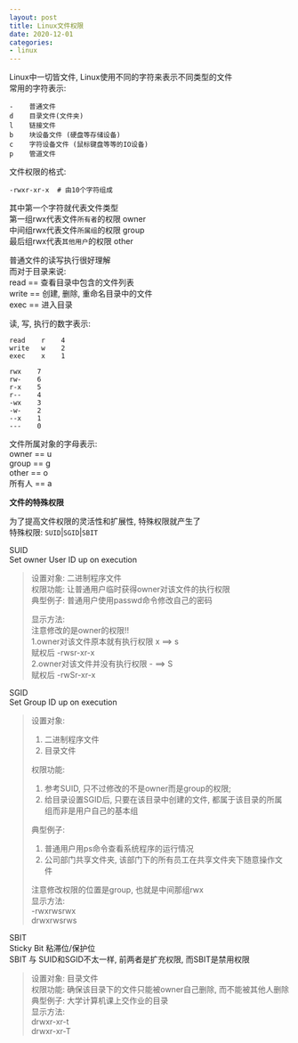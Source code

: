 ```yaml
---
layout: post
title: Linux文件权限
date: 2020-12-01
categories:
- linux
---
```


Linux中一切皆文件, Linux使用不同的字符来表示不同类型的文件<br>
常用的字符表示:<br>
```
-    普通文件
d    目录文件(文件夹)
l    链接文件
b    块设备文件 (硬盘等存储设备)
c    字符设备文件 (鼠标键盘等等的IO设备)
p    管道文件
```
文件权限的格式:<br>
```
-rwxr-xr-x  # 由10个字符组成
```
其中第一个字符就代表文件类型<br>
第一组rwx代表文件`所有者`的权限 owner<br>
中间组rwx代表文件`所属组`的权限 group<br>
最后组rwx代表`其他用户`的权限 other<br>

普通文件的读写执行很好理解<br>
而对于目录来说:<br>
read == 查看目录中包含的文件列表<br>
write == 创建, 删除, 重命名目录中的文件<br>
exec == 进入目录<br>

读, 写, 执行的数字表示:<br>
```
read    r    4
write   w    2
exec    x    1

rwx    7
rw-    6
r-x    5
r--    4
-wx    3
-w-    2
--x    1
---    0
```

文件所属对象的字母表示:<br>
owner == u<br>
group == g<br>
other == o<br>
所有人 == a<br>

**文件的特殊权限**<br>

为了提高文件权限的灵活性和扩展性, 特殊权限就产生了<br>
特殊权限: `SUID`\|`SGID`\|`SBIT`<br>

SUID<br>
Set owner User ID up on execution<br>

>设置对象: 二进制程序文件<br>
>权限功能: 让普通用户临时获得owner对该文件的执行权限<br>
>典型例子: 普通用户使用passwd命令修改自己的密码<br>
>
>显示方法:<br>
>注意修改的是owner的权限!!<br>
>1.owner对该文件原本就有执行权限 x \=\=\> s<br>
>赋权后    -rwsr-xr-x<br>
>2.owner对该文件并没有执行权限 - \=\=\> S<br>
>赋权后    -rwSr-xr-x<br>

SGID<br>
Set Group ID up on execution<br>

>设置对象:<br>
>1. 二进制程序文件<br>
>2. 目录文件<br>
>
>权限功能:<br>
>1. 参考SUID, 只不过修改的不是owner而是group的权限;<br>
>2. 给目录设置SGID后, 只要在该目录中创建的文件, 都属于该目录的所属组而非是用户自己的基本组<br>
>
>典型例子: <br>
>1. 普通用户用ps命令查看系统程序的运行情况<br>
>2. 公司部门共享文件夹, 该部门下的所有员工在共享文件夹下随意操作文件<br>
>
>注意修改权限的位置是group, 也就是中间那组rwx<br>
>显示方法:<br>
>-rwxrwsrwx<br>
>drwxrwsrws<br>

SBIT<br>
Sticky Bit 粘滞位/保护位<br>
SBIT 与 SUID和SGID不太一样, 前两者是扩充权限, 而SBIT是禁用权限<br>

>设置对象: 目录文件<br>
>权限功能: 确保该目录下的文件只能被owner自己删除, 而不能被其他人删除<br>
>典型例子: 大学计算机课上交作业的目录<br>
>显示方法:<br>
>drwxr-xr-t<br>
>drwxr-xr-T<br>


